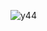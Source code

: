 ![y44](https://user-images.githubusercontent.com/57947304/188879110-02356510-b4d4-43c1-aef6-aebd87278586.PNG)
